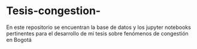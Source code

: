 # Tesis-congestion-
En este repositorio se encuentran la base de datos y los jupyter notebooks pertinentes para el desarrollo de mi tesis sobre fenómenos de congestión en Bogotá
